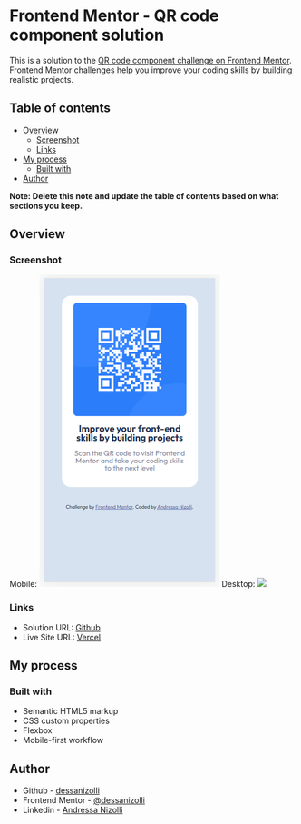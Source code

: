 # Frontend Mentor - QR code component solution

This is a solution to the [QR code component challenge on Frontend Mentor](https://www.frontendmentor.io/challenges/qr-code-component-iux_sIO_H). Frontend Mentor challenges help you improve your coding skills by building realistic projects. 

## Table of contents

- [Overview](#overview)
  - [Screenshot](#screenshot)
  - [Links](#links)
- [My process](#my-process)
  - [Built with](#built-with)
- [Author](#author)

**Note: Delete this note and update the table of contents based on what sections you keep.**

## Overview

### Screenshot

Mobile:
![](./images/solucao-mobile.png)
Desktop:
![](./images/solucao-desktop.png.png)

### Links

- Solution URL: [Github](https://github.com/dessanizolli/desafio-frontendmentor-qrcode)
- Live Site URL: [Vercel]()

## My process

### Built with

- Semantic HTML5 markup
- CSS custom properties
- Flexbox
- Mobile-first workflow

## Author

- Github - [dessanizolli](https://github.com/dessanizolli)
- Frontend Mentor - [@dessanizolli](https://www.frontendmentor.io/profile/dessanizolli)
- Linkedin - [Andressa Nizolli](https://www.linkedin.com/in/andressa-nizolli-08091616b/)
